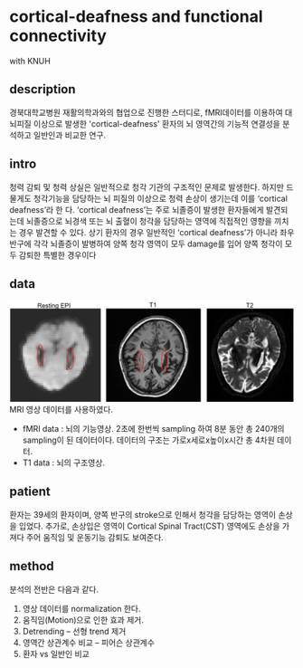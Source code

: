 # cortical-deafness and functional connectivity
with KNUH


## description
경북대학교병원 재활의학과와의 협업으로 진행한 스터디로, fMRI데이터를 이용하여 대뇌피질 이상으로 발생한 'cortical-deafness' 환자의 뇌 영역간의 기능적 연결성을 분석하고 일반인과 비교한 연구.

## intro
청력 감퇴 및 청력 상실은 일반적으로 청각 기관의 구조적인 문제로 발생한다. 하지만 드물게도 청각기능을 담당하는 뇌 피질의 이상으로 청력 손상이 생기는데 이를 ‘cortical deafness’라 한 다. ‘cortical deafness’는 주로 뇌졸증이 발생한 환자들에게 발견되는데 뇌졸증으로 뇌경색 또는 뇌 출혈이 청각을 담당하는 영역에 직접적인 영향을 끼치는 경우 발견할 수 있다. 상기 환자의 경우 일반적인 ‘cortical deafness’가 아니라 좌우 반구에 각각 뇌졸증이 발병하여 양쪽 청각 영역이 모두 damage를 입어 양쪽 청각이 모두 감퇴한 특별한 경우이다

## data
![brain](img/brain.png)
MRI 영상 데이터를 사용하였다.
* fMRI data : 뇌의 기능영상. 2초에 한번씩 sampling 하여 8분 동안 총 240개의 sampling이 된 데이터이다. 데이터의 구조는 가로x세로x높이x시간 총 4차원 데이터.
* T1 data : 뇌의 구조영상. 

## patient
환자는 39세의 환자이며, 양쪽 반구의 stroke으로 인해서 청각을 담당하는 영역이 손상을 입었다. 추가로, 손상입은 영역이 Cortical Spinal Tract(CST) 영역에도 손상을 가져다 주어 움직임 및 운동기능 감퇴도 보여준다.

## method
분석의 전반은 다음과 같다.  
1) 영상 데이터를 normalization 한다.
2) 움직임(Motion)으로 인한 효과 제거. 
3) Detrending – 선형 trend 제거
4) 영역간 상관계수 비교 – 피어슨 상관계수
5) 환자 vs 일반인 비교
